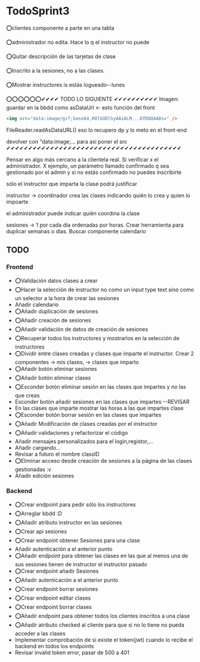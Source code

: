 # TodoSprint3

⭕clientes componente a parte en una tabla

⭕administrador no edita. Hace lo q el instructor no puede

⭕Quitar descripción de las tarjetas de clase

⭕Inscrito a la sesiones, no a las clases.

⭕Mostrar instructores is estás logueado--lunes

⭕⭕⭕⭕⭕⭕✔✔✔✔ TODO LO SIGUIENTE ✔✔✔✔✔✔✔✔✔✔
Imagen: guardar en la bbdd como asDataUrl <- esto función del front

```html
<img src="data:image/gif;base64,R0lGODlhyAAiALM...DfD0QAADs=" />
```

FileReader.readAsDataURL()
eso lo recupero dp y lo meto en el front-end

devolver con "data:image;... para así poner el src
✔✔✔✔✔✔✔✔✔✔✔✔✔✔✔✔✔✔✔✔✔✔✔✔✔✔✔✔✔✔✔✔✔✔✔✔✔✔✔✔  

Pensar en algo más cercano a la clientela real. Si verificar x el administrador. X ejemplo, un parámetro llamado confirmado q sea gestionado por el admin y si no estás confirmado no puedes inscribirte

sólo el instructor que imparta la clase podrá justificar

instructor -> coordinador crea las clases indicando quién lo crea y quien lo impoarte

el administrador puede indicar quién coordina la clase

sesiones -> 1 por cada día ordenadas por horas. Crear herramienta para duplicar semanas o días.
Buscar componente calendario

## TODO

### Frontend

- ⭕Validación datos clases a crear
- ⭕Hacer la selección de instructor no como un input type text sino como un selector a la hora de crear las sesiones
- Añadir calendario
- ⭕Añadir duplicación de sesiones
- ⭕Añadir creación de sesiones
- ⭕Añadir validación de datos de creación de sesiones
- ⭕Recuperar todos los instructores y mostrarlos en la selección de instructores
- ⭕Dividir entre clases creadas y clases que imparte el instructor. Crear 2 componentes -> mis clases, -> clases que imparto
- ⭕Añadir botón eliminar sesiones
- ⭕Añadir botón eliminar clases
- ⭕Esconder botón eliminar sesión en las clases que impartes y no las que creas
- Esconder botón añadir sesiones en las clases que impartes --REVISAR
- En las clases que imparte mostrar las horas a las que impartes clase
- ⭕Esconder botón borrar sesión en las clases que impartes
- ⭕Añadir Modificación de clases creadas por el instructor
- ⭕Añadir validaciones y refactorizar el código
- Añadir mensajes personalizados para el login,registor,...
- Añadir cargando...
- Revisar a futuro el nombre classID
- ⭕Eliminar acceso desde creación de sesiones a la página de las clases gestionadas :v
- Añadir edición sesiones
  
### Backend

- ⭕Crear endpoint para pedir sólo los instructores
- ⭕Arreglar bbdd :D
- ⭕Añadir atributo instructor en las sesiones
- ⭕Crear api sesiones
- ⭕Crear endpoint obtener Sesiones para una clase
- Añadir autenticación a el anterior punto
- ⭕Añadir endpoint para obtener las clases en las que al menos una de sus sesiones tienen de instructor el instructor pasado
- ⭕Crear endpoint añadir Sesiones
- ⭕Añadir autenticación a el anterior punto
- ⭕Crear endpoint borrar sesiones
- ⭕Crear endpoint editar clases
- ⭕Crear endpoint borrar clases
- ⭕Añadir endpoint para obtener todos los clientes inscritos a una clase
- ⭕Añadir atributo checked al cliente para que si no lo tiene no pueda acceder a las clases
- Implementar comprobación de si existe el token(jwt) cuando lo recibe el backend en todos los endpoints
- Revisar invalid token error, pasar de 500 a 401
